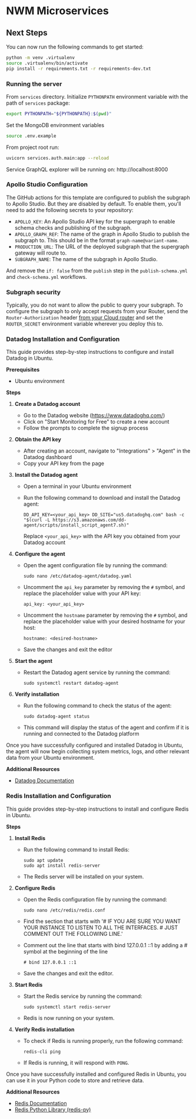 # NWM Microservices 

## Next Steps

You can now run the following commands to get started:

```bash
python -m venv .virtualenv
source .virtualenv/bin/activate
pip install -r requirements.txt -r requirements-dev.txt
```

### Running the server

From `services` directory. 
Initialize `PYTHONPATH` environment variable with the path of `services` package:

```bash
export PYTHONPATH="${PYTHONPATH}:$(pwd)"
```

Set the MongoDB environment variables
```bash
source .env.example
```

From project root run:

```bash
uvicorn services.auth.main:app --reload
```

Service GraphQL explorer will be running on: http://localhost:8000

### Apollo Studio Configuration

The GitHub actions for this template are configured to publish the subgraph to Apollo Studio. But they are disabled by default. To enable them, you'll need to add the following secrets to your repository:

- `APOLLO_KEY`: An Apollo Studio API key for the supergraph to enable schema
  checks and publishing of the subgraph.
- `APOLLO_GRAPH_REF`: The name of the graph in Apollo Studio to publish the
  subgraph to. This should be in the format `graph-name@variant-name`.
- `PRODUCTION_URL`: The URL of the deployed subgraph that the supergraph gateway
  will route to.
- `SUBGRAPH_NAME`: The name of the subgraph in Apollo Studio.

And remove the `if: false` from the `publish` step in the `publish-schema.yml`
and `check-schema.yml` workflows.

### Subgraph security

Typically, you do not want to allow the public to query your subgraph. To configure the subgraph to only accept requests from your Router, send the `Router-Authorization` header [from your Cloud router](https://www.apollographql.com/docs/graphos/routing/cloud-configuration#managing-secrets) and set the `ROUTER_SECRET` environment variable wherever you deploy this to.

[apollo federation]: https://www.apollographql.com/docs/federation/
[strawberry graphql]: https://strawberry.rocks/
[rover]: https://www.apollographql.com/docs/rover/getting-started

### Datadog Installation and Configuration

This guide provides step-by-step instructions to configure and install Datadog in Ubuntu.

**Prerequisites**

- Ubuntu environment

**Steps**

1. **Create a Datadog account**

   - Go to the Datadog website (https://www.datadoghq.com/)
   - Click on "Start Monitoring for Free" to create a new account
   - Follow the prompts to complete the signup process

2. **Obtain the API key**

   - After creating an account, navigate to "Integrations" > "Agent" in the Datadog dashboard
   - Copy your API key from the page

3. **Install the Datadog agent**

   - Open a terminal in your Ubuntu environment
   - Run the following command to download and install the Datadog agent:

     ```
     DD_API_KEY=<your_api_key> DD_SITE="us5.datadoghq.com" bash -c "$(curl -L https://s3.amazonaws.com/dd-agent/scripts/install_script_agent7.sh)"
     ```

     Replace `<your_api_key>` with the API key you obtained from your Datadog account

4. **Configure the agent**

   - Open the agent configuration file by running the command:

     ```
     sudo nano /etc/datadog-agent/datadog.yaml
     ```

   - Uncomment the `api_key` parameter by removing the `#` symbol, and replace the placeholder value with your API key:

     ```
     api_key: <your_api_key>
     ```

   - Uncomment the `hostname` parameter by removing the `#` symbol, and replace the placeholder value with your desired hostname for your host:

     ```
     hostname: <desired-hostname>
     ```

   - Save the changes and exit the editor

5. **Start the agent**

   - Restart the Datadog agent service by running the command:

     ```
     sudo systemctl restart datadog-agent
     ```

6. **Verify installation**

   - Run the following command to check the status of the agent:

     ```
     sudo datadog-agent status
     ```

   - This command will display the status of the agent and confirm if it is running and connected to the Datadog platform

Once you have successfully configured and installed Datadog in Ubuntu, the agent will now begin collecting system metrics, logs, and other relevant data from your Ubuntu environment.

**Additional Resources**

- [Datadog Documentation](https://docs.datadoghq.com/)

### Redis Installation and Configuration

This guide provides step-by-step instructions to install and configure Redis in Ubuntu.

**Steps**

1. **Install Redis**

   - Run the following command to install Redis:

     ```
     sudo apt update
     sudo apt install redis-server
     ```

   - The Redis server will be installed on your system.

2. **Configure Redis**

   - Open the Redis configuration file by running the command:

     ```
     sudo nano /etc/redis/redis.conf
     ```

   - Find the section that starts with '# IF YOU ARE SURE YOU WANT YOUR INSTANCE TO LISTEN TO ALL THE INTERFACES. # JUST COMMENT OUT THE FOLLOWING LINE.'

   - Comment out the line that starts with bind 127.0.0.1 ::1 by adding a # symbol at the beginning of the line
     
     ```
     # bind 127.0.0.1 ::1
     ```

   - Save the changes and exit the editor.

3. **Start Redis**

   - Start the Redis service by running the command:

     ```
     sudo systemctl start redis-server
     ```

   - Redis is now running on your system.

4. **Verify Redis installation**

   - To check if Redis is running properly, run the following command:

     ```
     redis-cli ping
     ```

   - If Redis is running, it will respond with `PONG`.

Once you have successfully installed and configured Redis in Ubuntu, you can use it in your Python code to store and retrieve data.

**Additional Resources**

- [Redis Documentation](https://redis.io/documentation)
- [Redis Python Library (redis-py)](https://github.com/andymccurdy/redis-py)
